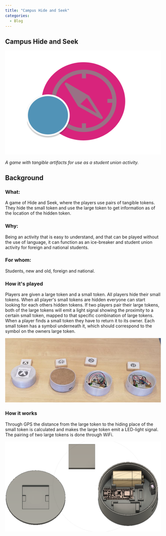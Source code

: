 ```yaml
---
title: "Campus Hide and Seek"
categories:
  - Blog
---
```

## Campus Hide and Seek

 ![1](/assets/images/chs-logo-2.png)

*A game with tangible artifacts for use as a student union activity.*

## Background

### What:
A game of Hide and Seek, where the players use pairs of tangible tokens. They hide the small token and use the large token to get information as of the location of the hidden token.

### Why:
Being an activity that is easy to understand, and that can be played without the use of language, it can function as an ice-breaker and student union activity for foreign and national students.

### For whom:
Students, new and old, foreign and national.

### How it's played
Players are given a large token and a small token. All players hide their small tokens. When all player's small tokens are hidden everyone can start looking for each others hidden tokens. If two players pair their large tokens, both of the large tokens will emit a light signal showing the proximity to a certain small token, mapped to that specific combination of large tokens. When a player finds a small token they have to return it to its owner. Each small token has a symbol underneath it, which should correspond to the symbol on the owners large token. 

![image](/assets/images/highfidelity2.png)

### How it works
Through GPS the distance from the large token to the hiding place of the small token is calculated and makes the large token emit a LED-light signal. The pairing of two large tokens is done through WiFi.
 
 ![image](/assets/images/case_white.png)
 
  
